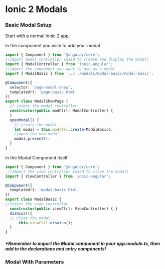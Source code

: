 # Ionic 2 Modals

### Basic Modal Setup

Start with a normal Ionic 2 app.

In the component you wish to add your modal 

```typescript
import { Component } from '@angular/core';
//import modal controller (used to create and display the modal)
import { ModalController } from 'ionic-angular';
//import the component you want to use as a modal
import { ModalBasic } from '../../modals/modal-basic/modal-basic';

@Component({
  selector: 'page-modal-show',
  templateUrl: 'page-basic.html'
})
export class ModalShowPage {
  // inject the modal controller
  constructor(public modCtrl: ModalController) {
  }
  openModal() {
    // create the modal
    let modal = this.modCtrl.create(ModalBasic);
    //open the new modal
    modal.present();
  }
}
```

In the Modal Component itself
  
```typescript
import { Component } from '@angular/core';
 //Import the view controller (used to close the modal)
import { ViewController } from 'ionic-angular';

@Component({
  templateUrl: 'modal-basic.html'
})
export class ModalBasic {
//inject the view controller
  constructor(public viewCtrl: ViewController) { }
  dismiss(){
  // close the modal
      this.viewCtrl.dismiss();
  }
}
```

##### *Remember to import the Modal component in your app.module.ts, then add to the declarations and entry components!



### Modal With Parameters

